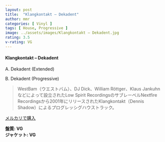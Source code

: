 ```yaml
---
layout: post
title:  "Klangkontakt – Dekadent"
author: mmr
categories: [ Vinyl ]
tags: [ House, Progressive ]
image: ../assets/images/Klangkontakt – Dekadent.jpg
rating: 3.5
v-rating: VG
---
```


#### Klangkontakt – Dekadent

A. Dekadent (Extended)

B. Dekadent (Progressive)

> WestBam（ウエストバム）、DJ Dick、William Röttger、Klaus Jankuhnなどによって設立されたLow Spirit RecordingsのサブレーベルNextfire Recordingsから2001年にリリースされたKlangkontakt（Dennis Shadow）によるプログレッシグハウストラック。

[メルカリで購入](https://jp.mercari.com/item/m67842278990)

<div class="mt-4 mb-4 d-flex align-items-center">
<strong class="mr-1">盤質: VG</strong>
</div>
<div class="mt-4 mb-4 d-flex align-items-center">
<strong class="mr-1">ジャケット: VG</strong>
</div>
